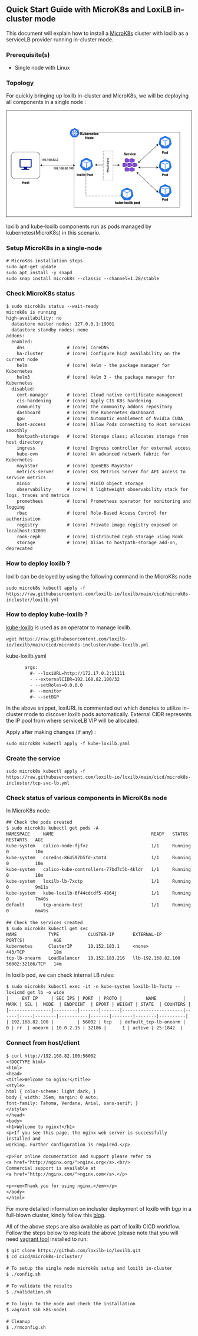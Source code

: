 ## Quick Start Guide with MicroK8s and LoxiLB in-cluster mode

This document will explain how to install a [MicroK8s](https://microk8s.io/) cluster with loxilb as a serviceLB provider running in-cluster mode.     

### Prerequisite(s)

* Single node with Linux   

### Topology   

For quickly bringing up loxilb in-cluster and MicroK8s, we will be deploying all components in a single node :   

![loxilb topology](photos/loxilb-incluster.png)

loxilb and kube-loxilb components run as pods managed by kubernetes(MicroK8s) in this scenario.

### Setup MicroK8s in a single-node
```
# MicroK8s installation steps
sudo apt-get update
sudo apt install -y snapd
sudo snap install microk8s --classic --channel=1.28/stable
```

### Check MicroK8s status
```
$ sudo microk8s status --wait-ready
microk8s is running
high-availability: no
  datastore master nodes: 127.0.0.1:19001
  datastore standby nodes: none
addons:
  enabled:
    dns                # (core) CoreDNS
    ha-cluster         # (core) Configure high availability on the current node
    helm               # (core) Helm - the package manager for Kubernetes
    helm3              # (core) Helm 3 - the package manager for Kubernetes
  disabled:
    cert-manager       # (core) Cloud native certificate management
    cis-hardening      # (core) Apply CIS K8s hardening
    community          # (core) The community addons repository
    dashboard          # (core) The Kubernetes dashboard
    gpu                # (core) Automatic enablement of Nvidia CUDA
    host-access        # (core) Allow Pods connecting to Host services smoothly
    hostpath-storage   # (core) Storage class; allocates storage from host directory
    ingress            # (core) Ingress controller for external access
    kube-ovn           # (core) An advanced network fabric for Kubernetes
    mayastor           # (core) OpenEBS MayaStor
    metrics-server     # (core) K8s Metrics Server for API access to service metrics
    minio              # (core) MinIO object storage
    observability      # (core) A lightweight observability stack for logs, traces and metrics
    prometheus         # (core) Prometheus operator for monitoring and logging
    rbac               # (core) Role-Based Access Control for authorisation
    registry           # (core) Private image registry exposed on localhost:32000
    rook-ceph          # (core) Distributed Ceph storage using Rook
    storage            # (core) Alias to hostpath-storage add-on, deprecated
```

### How to deploy loxilb ?
loxilb can be deloyed by using the following command in the MicroK8s node
```
sudo microk8s kubectl apply -f https://raw.githubusercontent.com/loxilb-io/loxilb/main/cicd/microk8s-incluster/loxilb.yml
```

### How to deploy kube-loxilb ?
[kube-loxilb](https://github.com/loxilb-io/kube-loxilb) is used as an operator to manage loxilb.
```
wget https://raw.githubusercontent.com/loxilb-io/loxilb/main/cicd/microk8s-incluster/kube-loxilb.yml
```
kube-loxilb.yaml
```
       args:
         #- --loxiURL=http://172.17.0.2:11111
         - --externalCIDR=192.168.82.100/32
         - --setRoles=0.0.0.0
         #- --monitor
         #- --setBGP

```
In the above snippet, loxiURL is commented out which denotes to utilize in-cluster mode to discover loxilb pods automatically. External CIDR represents the IP pool from where serviceLB VIP will be allocated.

Apply after making changes (if any) :
```
sudo microk8s kubectl apply -f kube-loxilb.yaml
```

### Create the service
```
sudo microk8s kubectl apply -f https://raw.githubusercontent.com/loxilb-io/loxilb/main/cicd/microk8s-incluster/tcp-svc-lb.yml
```

### Check status of various components in MicroK8s node  
In MicroK8s node:
```
## Check the pods created
$ sudo microk8s kubectl get pods -A
NAMESPACE     NAME                                     READY   STATUS    RESTARTS   AGE
kube-system   calico-node-fjfvz                        1/1     Running   0          10m
kube-system   coredns-864597b5fd-xtmt4                 1/1     Running   0          10m
kube-system   calico-kube-controllers-77bd7c5b-4kldr   1/1     Running   0          10m
kube-system   loxilb-lb-7xctp                          1/1     Running   0          9m11s
kube-system   kube-loxilb-6f44cdcdf5-4864j             1/1     Running   0          7m40s
default       tcp-onearm-test                          1/1     Running   0          6m49s

## Check the services created
$ sudo microk8s kubectl get svc
NAME            TYPE           CLUSTER-IP       EXTERNAL-IP          PORT(S)           AGE
kubernetes      ClusterIP      10.152.183.1     <none>               443/TCP           18m
tcp-lb-onearm   LoadBalancer   10.152.183.216   llb-192.168.82.100   56002:32186/TCP   14m
```
In loxilb pod, we can check internal LB rules:
```
$ sudo microk8s kubectl exec -it -n kube-system loxilb-lb-7xctp -- loxicmd get lb -o wide
|     EXT IP     | SEC IPS | PORT  | PROTO |         NAME          | MARK | SEL |  MODE  | ENDPOINT  | EPORT | WEIGHT | STATE  | COUNTERS |
|----------------|---------|-------|-------|-----------------------|------|-----|--------|-----------|-------|--------|--------|----------|
| 192.168.82.100 |         | 56002 | tcp   | default_tcp-lb-onearm |    0 | rr  | onearm | 10.0.2.15 | 32186 |      1 | active | 25:1842  |
```

### Connect from host/client
```
$ curl http://192.168.82.100:56002
<!DOCTYPE html>
<html>
<head>
<title>Welcome to nginx!</title>
<style>
html { color-scheme: light dark; }
body { width: 35em; margin: 0 auto;
font-family: Tahoma, Verdana, Arial, sans-serif; }
</style>
</head>
<body>
<h1>Welcome to nginx!</h1>
<p>If you see this page, the nginx web server is successfully installed and
working. Further configuration is required.</p>

<p>For online documentation and support please refer to
<a href="http://nginx.org/">nginx.org</a>.<br/>
Commercial support is available at
<a href="http://nginx.com/">nginx.com</a>.</p>

<p><em>Thank you for using nginx.</em></p>
</body>
</html>

```
For more detailed information on incluster deployment of loxilb with bgp in a full-blown cluster, kindly follow this [blog](https://www.loxilb.io/post/k8s-nuances-of-in-cluster-external-service-lb-with-loxilb).   

All of the above steps are also available as part of loxilb CICD workflow. Follow the steps below to replicate the above (please note that you will need [vagrant tool](https://developer.hashicorp.com/vagrant/docs/installation) installed to run:
```
$ git clone https://github.com/loxilb-io/loxilb.git
$ cd cicd/microk8s-incluster/

# To setup the single node microk8s setup and loxilb in-cluster
$ ./config.sh

# To validate the results
$ ./validation.sh

# To login to the node and check the installation
$ vagrant ssh k8s-node1

# Cleanup
$ ./rmconfig.sh
```
